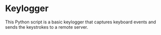 # Keylogger
This Python script is a basic keylogger that captures keyboard events and sends the keystrokes to a remote server.
